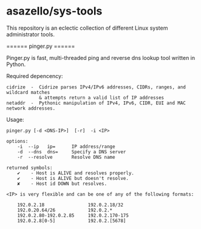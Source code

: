 # asazello/sys-tools 
This repository is an eclectic collection of different Linux system administrator tools.

====== pinger.py ======

Pinger.py is fast, multi-threaded ping and reverse dns lookup tool written in Python.

Required depencency:

    cidrize  -  Cidrize parses IPv4/IPv6 addresses, CIDRs, ranges, and wildcard matches 
                & attempts return a valid list of IP addresses
    netaddr  -  Pythonic manipulation of IPv4, IPv6, CIDR, EUI and MAC network addresses.

Usage:

    pinger.py [-d <DNS-IP>]  [-r]  -i <IP>

    options:
        -i  --ip   ip=      IP address/range
        -d  --dns  dns=     Specify a DNS server
        -r  --resolve       Resolve DNS name

    returned symbols:
        ✔    - Host is ALIVE and resolves properly.
        ✔    - Host is ALIVE but doesn't resolve.
        ✘    - Host id DOWN but resolves.

    <IP> is very flexible and can be one of any of the following formats:

        192.0.2.18                192.0.2.18/32
        192.0.20.64/26            192.0.2.*
        192.0.2.80-192.0.2.85     192.0.2.170-175
        192.0.2.8[0-5]            192.0.2.[5678]
